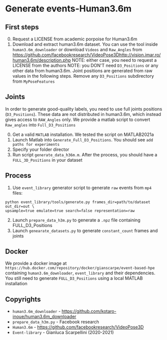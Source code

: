 # Generate events-Human3.6m

## First steps

0. Request a LICENSE from academic porpoise for Human3.6m 
1. Download and extract human3.6m dataset. You can use the tool inside `human3.6m_downloader` or download `Videos` and `Raw_Angles` from https://github.com/facebookresearch/VideoPose3Dhttp://vision.imar.ro/human3.6m/description.php
NOTE: either case, you need to request a LICENSE from the authors
NOTE: you DON'T need `D3_Positions` or any other data from human3.6m. Joint positions are generated from raw values in the following steps. Remove any `D3_Positions` subdirectory from `MyPoseFeatures`

## Joints 
In order to generate good-quality labels, you need to use full joints positions (`D3_Positions`). These data are not distributed in human3.6m, which instead gives access to `RAW_Angles` only. We provide a matlab script to convert `Raw_angles` into `Full_D3_Positions` 

0. Get a valid `MATLAB` installation. We tested the script on MATLAB2021a
1. Launch Matlab into `Generate_Full_D3_Positions`. You should see `add paths for experiments`
2. Specify your folder director
3. Run script `generate_data_h36m.m`. After the process, you should have a `FULL_3D_Positions` in  your dataset

## Process

1. Use `event_library` generator script to generate `raw` events from `mp4` files:
```
python event_library/tools/generate.py frames_dir=path/to/dataset out_dir=out \
upsample=true emulate=true search=false representation=raw
```
2. Launch `prepare_data_h3m.py` to generate a `.npz` file containing FULL_D3_Positions
3. Launch `genearate_datasets.py` to generate `constant_count` frames and joints


## Docker
We provide a docker image at `https://hub.docker.com/repository/docker/gianscarpe/event-based-hpe` containing `human3.6m_downloader`, `event_library` and their dependencies. You still need to generate `FULL_D3_Positions` using a local MATLAB installation


## Copyrights
- `human3.6m_downloader` - https://github.com/kotaro-inoue/human3.6m_downloader
- `prepare_data_h3m.py` - Facebook research
- `Human3.6m` - https://github.com/facebookresearch/VideoPose3D
- `Event-library` - Gianluca Scarpellini (2020-2021)



